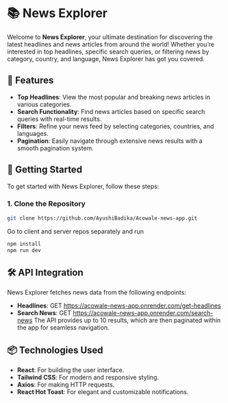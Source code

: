 # 📚 News Explorer

Welcome to **News Explorer**, your ultimate destination for discovering the latest headlines and news articles from around the world! Whether you’re interested in top headlines, specific search queries, or filtering news by category, country, and language, News Explorer has got you covered.

## 🌟 Features

- **Top Headlines**: View the most popular and breaking news articles in various categories.
- **Search Functionality**: Find news articles based on specific search queries with real-time results.
- **Filters**: Refine your news feed by selecting categories, countries, and languages.
- **Pagination**: Easily navigate through extensive news results with a smooth pagination system.

## 🚀 Getting Started

To get started with News Explorer, follow these steps:

### 1. Clone the Repository

```bash
git clone https://github.com/AyushiBadika/Acowale-news-app.git
```

Go to client and server repos separately and run

```bash
npm install
npm run dev
```

## 🛠️ API Integration

News Explorer fetches news data from the following endpoints:

- **Headlines**: GET https://acowale-news-app.onrender.com/get-headlines
- **Search News**: GET https://acowale-news-app.onrender.com/search-news
  The API provides up to 10 results, which are then paginated within the app for seamless navigation.

## 📦 Technologies Used

- **React**: For building the user interface.
- **Tailwind CSS**: For modern and responsive styling.
- **Axios**: For making HTTP requests.
- **React Hot Toast**: For elegant and customizable notifications.
